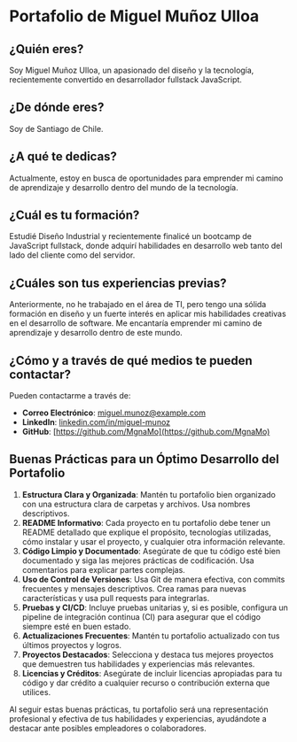 # Portafolio de Miguel Muñoz Ulloa

## ¿Quién eres?
Soy Miguel Muñoz Ulloa, un apasionado del diseño y la tecnología, recientemente convertido en desarrollador fullstack JavaScript.

## ¿De dónde eres?
Soy de Santiago de Chile.

## ¿A qué te dedicas?
Actualmente, estoy en busca de oportunidades para emprender mi camino de aprendizaje y desarrollo dentro del mundo de la tecnología.

## ¿Cuál es tu formación?
Estudié Diseño Industrial y recientemente finalicé un bootcamp de JavaScript fullstack, donde adquirí habilidades en desarrollo web tanto del lado del cliente como del servidor.

## ¿Cuáles son tus experiencias previas?
Anteriormente, no he trabajado en el área de TI, pero tengo una sólida formación en diseño y un fuerte interés en aplicar mis habilidades creativas en el desarrollo de software. Me encantaría emprender mi camino de aprendizaje y desarrollo dentro de este mundo.

## ¿Cómo y a través de qué medios te pueden contactar?
Pueden contactarme a través de:
- **Correo Electrónico**: miguel.munoz@example.com
- **LinkedIn**: [linkedin.com/in/miguel-munoz](https://www.linkedin.com/in/miguel-mu%C3%B1oz-9a83112a9/)
- **GitHub**: [https://github.com/MgnaMo](https://github.com/MgnaMo)

## Buenas Prácticas para un Óptimo Desarrollo del Portafolio

1. **Estructura Clara y Organizada**: Mantén tu portafolio bien organizado con una estructura clara de carpetas y archivos. Usa nombres descriptivos.
2. **README Informativo**: Cada proyecto en tu portafolio debe tener un README detallado que explique el propósito, tecnologías utilizadas, cómo instalar y usar el proyecto, y cualquier otra información relevante.
3. **Código Limpio y Documentado**: Asegúrate de que tu código esté bien documentado y siga las mejores prácticas de codificación. Usa comentarios para explicar partes complejas.
4. **Uso de Control de Versiones**: Usa Git de manera efectiva, con commits frecuentes y mensajes descriptivos. Crea ramas para nuevas características y usa pull requests para integrarlas.
5. **Pruebas y CI/CD**: Incluye pruebas unitarias y, si es posible, configura un pipeline de integración continua (CI) para asegurar que el código siempre esté en buen estado.
6. **Actualizaciones Frecuentes**: Mantén tu portafolio actualizado con tus últimos proyectos y logros.
7. **Proyectos Destacados**: Selecciona y destaca tus mejores proyectos que demuestren tus habilidades y experiencias más relevantes.
8. **Licencias y Créditos**: Asegúrate de incluir licencias apropiadas para tu código y dar crédito a cualquier recurso o contribución externa que utilices.

Al seguir estas buenas prácticas, tu portafolio será una representación profesional y efectiva de tus habilidades y experiencias, ayudándote a destacar ante posibles empleadores o colaboradores.
